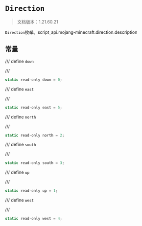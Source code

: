# `Direction`

> 文档版本：1.21.60.21

`Direction`枚举。script_api.mojang-minecraft.direction.description

## 常量

/// define
`down`


///

```js
static read-only down = 0;
```


/// define
`east`


///

```js
static read-only east = 5;
```


/// define
`north`


///

```js
static read-only north = 2;
```


/// define
`south`


///

```js
static read-only south = 3;
```


/// define
`up`


///

```js
static read-only up = 1;
```


/// define
`west`


///

```js
static read-only west = 4;
```

